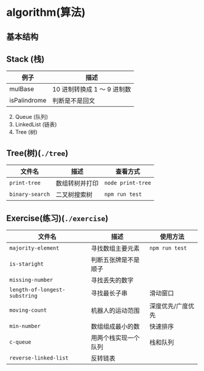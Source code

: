 # algorithm(算法)

## 基本结构

## Stack (栈)

| 例子         | 描述                        |
| ------------ | --------------------------- |
| mulBase      | 10 进制转换成 1 ～ 9 进制数 |
| isPalindrome | 判断是不是回文              |

2.  Queue (队列)
3.  LinkedList (链表)
4.  Tree (树)


## Tree(树)(`./tree`)

| 文件名          | 描述           | 查看方式          |
| --------------- | -------------- | ----------------- |
| `print-tree`    | 数组转树并打印 | `node print-tree` |
| `binary-search` | 二叉树搜索树   | `npm run test`    |

## Exercise(练习)(`./exercise`)

| 文件名                        | 描述                 | 使用方法          |
| ----------------------------- | -------------------- | ----------------- |
| `majority-element`            | 寻找数组主要元素     | `npm run test`    |
| `is-staright`                 | 判断五张牌是不是顺子 |                   |
| `missing-number`              | 寻找丢失的数字       |                   |
| `length-of-longest-substring` | 寻找最长子串         | 滑动窗口          |
| `moving-count`                | 机器人的运动范围     | 深度优先/广度优先 |
| `min-number`                  | 数组组成最小的数     | 快速排序          |
| `c-queue`                     | 用两个栈实现一个队列 | 栈和队列          |
| `reverse-linked-list`         | 反转链表             |                   |
